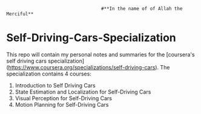                                        #**In the name of of Allah the Merciful**

# Self-Driving-Cars-Specialization
This repo will contain my personal notes and summaries for the [coursera's self driving cars specialization] (https://www.coursera.org/specializations/self-driving-cars). The specialization contains 4 courses:
1. Introduction to Self Driving Cars
2. State Estimation and Localization for Self-Driving Cars
3. Visual Perception for Self-Driving Cars
4. Motion Planning for Self-Driving Cars
